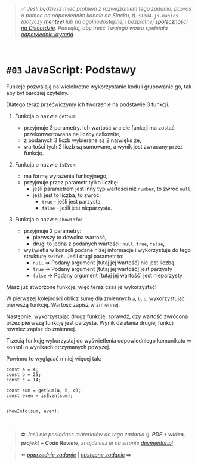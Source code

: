 > :white_check_mark: *Jeśli będziesz mieć problem z rozwiązaniem tego zadania, poproś o pomoc na odpowiednim kanale na Slacku, tj. `s1e04-js-basics` (dotyczy [mentee](https://devmentor.pl/mentoring-javascript/)) lub na ogólnodostępnej i bezpłatnej [społeczności na Discordzie](https://devmentor.pl/discord). Pamiętaj, aby treść Twojego wpisu spełniała [odpowiednie kryteria](https://devmentor.pl/jak-prosic-o-pomoc/).*

&nbsp;

# `#03` JavaScript: Podstawy



Funkcje pozwalają na wielokrotne wykorzystanie kodu i grupowanie go, tak aby był bardziej czytelny. 

Dlatego teraz przećwiczymy ich tworzenie na podstawie 3 funkcji.

1. Funkcja o nazwie `getSum`:
    - przyjmuje 3 parametry. Ich wartość w ciele funkcji ma zostać przekonwertowana na liczby całkowite,
    - z podanych 3 liczb wybierane są 2 najwięks    ze,
    - wartości tych 2 liczb są sumowane, a wynik jest zwracany przez funkcję.

2. Funkcja o nazwie `isEven`:
    - ma formę wyrażenia funkcyjnego,
    - przyjmuje przez parametr tylko liczbę:
        - jeśli parametrem jest inny typ wartości niż `number`, to zwróć `null`,
        - jeśli jest to liczba, to zwróć:
            - `true` - jeśli jest parzysta,
            - `false` - jeśli jest nieparzysta.
 
3. Funkcja o nazwie `showInfo`:
    - przyjmuje 2 parametry:
        - pierwszy to dowolna wartość,
        - drugi to jedna z podanych wartości: `null`, `true`, `false`,
    - wyświetla w konsoli podane niżej informacje i wykorzystuje do tego strukturę `switch`. Jeśli drugi parametr to:
       - `null` => Podany argument [tutaj jej wartość] nie jest liczbą
        - `true` => Podany argument [tutaj jej wartość] jest parzysty
         - `false` => Podany argument [tutaj jej wartość] jest nieparzysty

Masz już stworzone funkcje, więc teraz czas je wykorzystać!

W pierwszej kolejności oblicz sumę dla zmiennych `a`, `b`, `c`, wykorzystując pierwszą funkcję. Wartość zapisz w zmiennej.

Następnie, wykorzystując drugą funkcję, sprawdź, czy wartość zwrócona przez pierwszą funkcję jest parzysta. Wynik działania drugiej funkcji również zapisz do zmiennej.

Trzecią funkcję wykorzystaj do wyświetlenia odpowiedniego komunikatu w konsoli o wynikach otrzymanych powyżej.

Powinno to wyglądać mniej więcej tak:

```
const a = 4;
const b = 25;
const c = 14;

const sum = getSum(a, b, c);
const even = isEven(sum);


showInfo(sum, even);

```


&nbsp;
> :no_entry: *Jeśli nie posiadasz materiałów do tego zadania tj. **PDF + wideo, projekt + Code Review**, znajdziesz je na stronie [devmentor.pl](https://devmentor.pl/workshop-js-basics/)*

> :arrow_left: [*poprzednie zadanie*](./../02) | [*następne zadanie*](./../04) :arrow_right:

